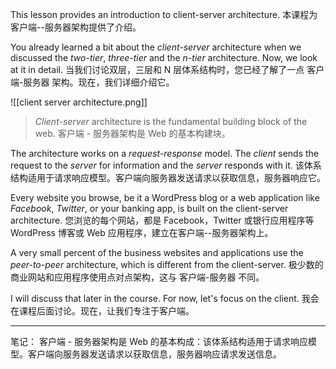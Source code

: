 This lesson provides an introduction to client-server architecture.
本课程为客户端--服务器架构提供了介绍。

You already learned a bit about the _client-server_ architecture when we discussed the _two-tier_, _three-tier_ and the _n-tier_ architecture. Now, we look at it in detail.
当我们讨论双层，三层和 N 层体系结构时，您已经了解了一点 客户端-服务器 架构。现在，我们详细介绍它。

![[client server architecture.png]]

> _Client-server_ architecture is the fundamental building block of the web.
> 客户端 - 服务器架构是 Web 的基本构建块。

The architecture works on a _request-response_ model. The _client_ sends the request to the _server_ for information and the _server_ responds with it.
该体系结构适用于请求响应模型。客户端向服务器发送请求以获取信息，服务器响应它。

Every website you browse, be it a WordPress blog or a web application like _Facebook_, _Twitter_, or your banking app, is built on the client-server architecture.
您浏览的每个网站，都是 Facebook，Twitter 或银行应用程序等 WordPress 博客或 Web 应用程序，建立在客户端--服务器架构上。

A very small percent of the business websites and applications use the _peer-to-peer_ architecture, which is different from the client-server.
极少数的商业网站和应用程序使用点对点架构，这与 客户端-服务器 不同。

I will discuss that later in the course. For now, let's focus on the client.
我会在课程后面讨论。现在，让我们专注于客户端。

---

笔记：
客户端 - 服务器架构是 Web 的基本构成：该体系结构适用于请求响应模型。客户端向服务器发送请求以获取信息，服务器响应请求发送信息。
